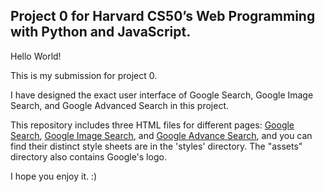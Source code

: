 ## Project 0 for Harvard CS50’s Web Programming with Python and JavaScript.

Hello World!

This is my submission for project 0.

I have designed the exact user interface of Google Search, Google Image Search, and Google Advanced Search in this project.

This repository includes three HTML files for different pages: [Google Search](https://github.com/AmirhosseinSafari/project-0-cs50/blob/master/google_search.html), [Google Image Search](https://github.com/AmirhosseinSafari/project-0-cs50/blob/master/google_image_search.html), and [Google Advance Search](https://github.com/AmirhosseinSafari/project-0-cs50/blob/master/google_advance_search.html), and you can find their distinct style sheets are in the 'styles' directory. 
The "assets" directory also contains Google's logo.

I hope you enjoy it. :)
